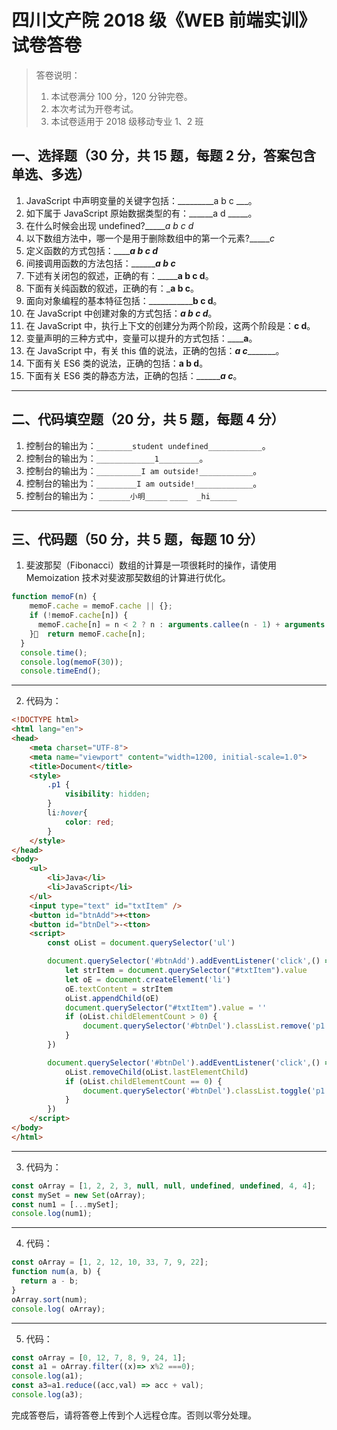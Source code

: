 # 四川文产院 2018 级《WEB 前端实训》试卷答卷

> 答卷说明：
> 1. 本试卷满分 100 分，120 分钟完卷。
> 2. 本次考试为开卷考试。
> 3. 本试卷适用于 2018 级移动专业 1、2 班

## 一、选择题（30 分，共 15 题，每题 2 分，答案包含单选、多选）

1. JavaScript 中声明变量的关键字包括：_________a b c ___。
2. 如下属于 JavaScript 原始数据类型的有：______a  d _____。
3. 在什么时候会出现 undefined?______a b c d_
4. 以下数组方法中，哪一个是用于删除数组中的第一个元素?______c_
5. 定义函数的方式包括：_______a b c d___
6. 间接调用函数的方法包括：_________a b c___
7. 下述有关闭包的叙述，正确的有：_________a b c d____。
8. 下面有关纯函数的叙述，正确的有：_________a b c________。
9. 面向对象编程的基本特征包括：_______________b c d____。
10. 在 JavaScript 中创建对象的方式包括：_________a b c d_________。
11. 在 JavaScript 中，执行上下文的创建分为两个阶段，这两个阶段是：______c d______。
12. 变量声明的三种方式中，变量可以提升的方式包括：______a__。
13. 在 JavaScript 中，有关 this 值的说法，正确的包括：___a c__________。
14. 下面有关 ES6 类的说法，正确的包括：______a b d______。
15. 下面有关 ES6 类的静态方法，正确的包括：_________a c___。

------

## 二、代码填空题（20 分，共 5 题，每题 4 分）

1. 控制台的输出为：`________student undefined____________`。
2. 控制台的输出为：`_____________1_________`。
3. 控制台的输出为：`__________I am outside!____________`。
4. 控制台的输出为：`_________I am outside!_____________`。
5. 控制台的输出为：
    `_______小明_____`
    `____  _hi______`
-------

## 三、代码题（50 分，共 5 题，每题 10 分）

1. 斐波那契（Fibonacci）数组的计算是一项很耗时的操作，请使用 Memoization 技术对斐波那契数组的计算进行优化。

```js
function memoF(n) {
    memoF.cache = memoF.cache || {};
    if (!memoF.cache[n]) {
      memoF.cache[n] = n < 2 ? n : arguments.callee(n - 1) + arguments.callee(n - 2);
    }  return memoF.cache[n];
  }
  console.time();
  console.log(memoF(30));
  console.timeEnd();
```

-------

2. 代码为：

```html
<!DOCTYPE html>
<html lang="en">
<head>
    <meta charset="UTF-8">
    <meta name="viewport" content="width=1200, initial-scale=1.0">
    <title>Document</title>
    <style>
        .p1 {
            visibility: hidden;
        }
        li:hover{
            color: red;
        }
    </style>
</head>
<body>
    <ul>
        <li>Java</li>
        <li>JavaScript</li>
    </ul>
    <input type="text" id="txtItem" />
    <button id="btnAdd">+<tton>
    <button id="btnDel">-<tton>
    <script>
        const oList = document.querySelector('ul')

        document.querySelector('#btnAdd').addEventListener('click',() => {
            let strItem = document.querySelector("#txtItem").value
            let oE = document.createElement('li')
            oE.textContent = strItem
            oList.appendChild(oE)
            document.querySelector("#txtItem").value = ''
            if (oList.childElementCount > 0) {
                document.querySelector('#btnDel').classList.remove('p1')
            }
        })

        document.querySelector('#btnDel').addEventListener('click',() => {
            oList.removeChild(oList.lastElementChild)
            if (oList.childElementCount == 0) {
                document.querySelector('#btnDel').classList.toggle('p1')
            }
        })
    </script>
</body>
</html>
```

-------

3. 代码为：

```js
const oArray = [1, 2, 2, 3, null, null, undefined, undefined, 4, 4];
const mySet = new Set(oArray);    
const num1 = [...mySet];
console.log(num1);
```

-------

4. 代码：

```js
const oArray = [1, 2, 12, 10, 33, 7, 9, 22];
function num(a, b) {
  return a - b;
}
oArray.sort(num);   
console.log( oArray);


```

-------

5. 代码：

```js
const oArray = [0, 12, 7, 8, 9, 24, 1];
const a1 = oArray.filter((x)=> x%2 ===0);
console.log(a1);
const a3=a1.reduce((acc,val) => acc + val);
console.log(a3);

```





完成答卷后，请将答卷上传到个人远程仓库。否则以零分处理。

​        